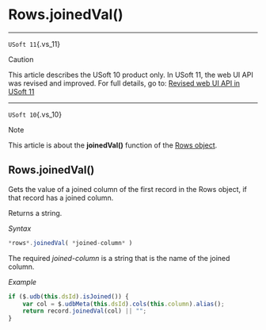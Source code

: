 # Rows.joinedVal()



----

`USoft 11`{.vs_11}

> [!CAUTION]
> This article describes the USoft 10 product only.
> In USoft 11, the web UI API was revised and improved. For full details, go to:
> [Revised web UI API in USoft 11](/docs/Web%20and%20app%20UIs/UDB%20udb/Revised%20web%20UI%20API%20in%20USoft%2011.md)

----

`USoft 10`{.vs_10}

> [!NOTE]
> This article is about the **joinedVal()** function of the [Rows object](/docs/Web%20and%20app%20UIs/UDB%20Rows).

## **Rows.joinedVal()**

Gets the value of a joined column of the first record in the Rows object, if that record has a joined column.

Returns a string.

*Syntax*

```js
*rows*.joinedVal( *joined-column* )
```

The required *joined-column* is a string that is the name of the joined column.

*Example*

```js
if ($.udb(this.dsId).isJoined()) {
    var col = $.udbMeta(this.dsId).cols(this.column).alias();
    return record.joinedVal(col) || "";
}
```

 